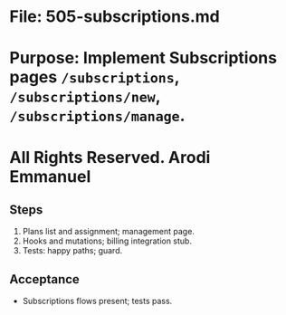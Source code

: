 # File: 505-subscriptions.md

# Purpose: Implement Subscriptions pages `/subscriptions`, `/subscriptions/new`, `/subscriptions/manage`.

# All Rights Reserved. Arodi Emmanuel

## Steps

1. Plans list and assignment; management page.
2. Hooks and mutations; billing integration stub.
3. Tests: happy paths; guard.

## Acceptance

- Subscriptions flows present; tests pass.
